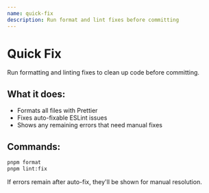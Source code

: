 ```yaml
---
name: quick-fix
description: Run format and lint fixes before committing
---
```


# Quick Fix

Run formatting and linting fixes to clean up code before committing.

## What it does:

- Formats all files with Prettier
- Fixes auto-fixable ESLint issues
- Shows any remaining errors that need manual fixes

## Commands:

```bash
pnpm format
pnpm lint:fix
```

If errors remain after auto-fix, they'll be shown for manual resolution.

